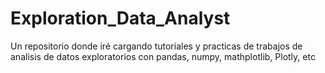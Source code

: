 # Exploration_Data_Analyst
Un repositorio donde iré cargando tutoriales y practicas de trabajos de analisis de datos exploratorios con pandas, numpy, mathplotlib, Plotly, etc
